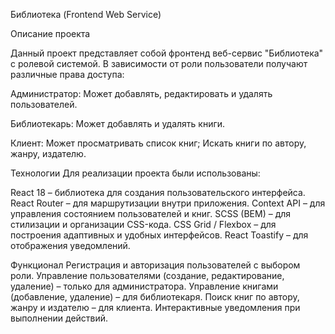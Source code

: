 Библиотека (Frontend Web Service)

Описание проекта

Данный проект представляет собой фронтенд веб-сервис "Библиотека" с ролевой системой. В зависимости от роли пользователи получают различные права доступа:

Администратор:
Может добавлять, редактировать и удалять пользователей.

Библиотекарь:
Может добавлять и удалять книги.

Клиент:
Может просматривать список книг;
Искать книги по автору, жанру, издателю.

Технологии
Для реализации проекта были использованы:

React 18 – библиотека для создания пользовательского интерфейса.
React Router – для маршрутизации внутри приложения.
Context API – для управления состоянием пользователей и книг.
SCSS (BEM) – для стилизации и организации CSS-кода.
CSS Grid / Flexbox – для построения адаптивных и удобных интерфейсов.
React Toastify – для отображения уведомлений.

Функционал
Регистрация и авторизация пользователей с выбором роли.
Управление пользователями (создание, редактирование, удаление) – только для администратора.
Управление книгами (добавление, удаление) – для библиотекаря.
Поиск книг по автору, жанру и издателю – для клиента.
Интерактивные уведомления при выполнении действий.
